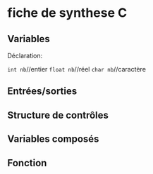 # fiche de synthese C

## Variables
Déclaration:

```int nb```//entier
```float nb```//réel
```char nb```//caractère


## Entrées/sorties

## Structure de contrôles

## Variables composés

## Fonction
